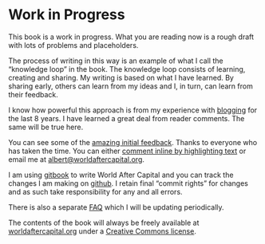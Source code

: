 # Work in Progress

This book is a work in progress. What you are reading now is a rough draft with lots of problems and placeholders.

The process of writing in this way is an example of what I call the &ldquo;knowledge loop&rdquo; in the book. The knowledge loop consists of learning, creating and sharing. My writing is based on what I have learned. By sharing early, others can learn from my ideas and I, in turn, can learn from their feedback.

I know how powerful this approach is from my experience with <a href="http://continuations.com">blogging</a> for the last 8 years. I have learned a great deal from reader comments. The same will be true here. 

You can see some of the <a href="https://docs.google.com/document/d/1Q--KXVvxPM9NNUdJwi_szRhuA8oeg1ciaggFC7qKBuc/edit?usp=sharing">amazing initial feedback</a>. Thanks to everyone who has taken the time. You can either <a href="https://worldaftercapital.gitbooks.io/worldaftercapital/content/">comment inline by highlighting text</a> or email me at <a href="mailto:albert@worldaftercapital.org">albert@worldaftercapital.org</a>. 

I am using <a href="https://www.gitbook.com/book/worldaftercapital/worldaftercapital/details">gitbook</a> to write World After Capital and you can track the changes I am making on <a href="https://github.com/WorldAfterCapital/WorldAfterCapital">github</a>. I retain final &ldquo;commit rights&rdquo; for changes and as such take responsibility for any and all errors.

There is also a separate <a href="http://worldaftercapital.org/faq/">FAQ</a> which I will be updating periodically.

The contents of the book will always be freely available at <a href="http://worldaftercapital.org">worldaftercapital.org</a> under a <a href="https://creativecommons.org/licenses/by-nc-sa/4.0/" target="_blank">Creative Commons license</a>.



